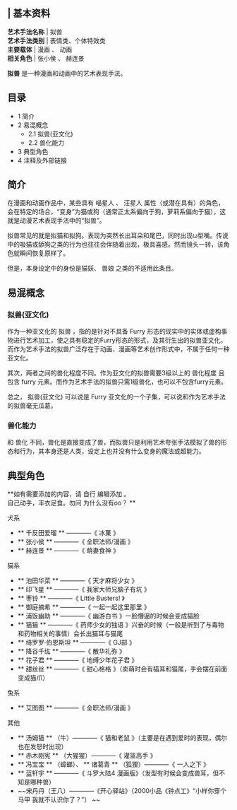 |  **基本资料**  
---  
**艺术手法名称** |  拟兽   
**艺术手法类别** |  表情类、个体特效类   
**主要载体** |  漫画  、  动画   
**相关角色** |  张小侯  、  赫连景   
  
**拟兽** 是一种漫画和动画中的艺术表现手法。

##  目录

  * 1  简介 
  * 2  易混概念 
    * 2.1  拟兽(亚文化) 
    * 2.2  兽化能力 
  * 3  典型角色 
  * 4  注释及外部链接 

##  简介

在漫画和动画作品中，某些具有  喵星人  、  汪星人
属性（或潜在具有）的角色，会在特定的场合，“变身”为猫或狗（通常正太系偏向于狗，萝莉系偏向于猫），这就是动漫艺术表现手法中的“拟兽”。

拟兽常见的就是拟猫和拟狗。表现为突然长出耳朵和尾巴，同时出现ω型嘴。传说中的吸猫或舔狗之类的行为也往往会伴随着出现，极具喜感。然而镜头一转，该角色就瞬间恢复原样了。

但是，本身设定中的身份是猫妖、  兽娘  之类的不适用此条目。

##  易混概念

###  拟兽(亚文化)

作为一种亚文化的  拟兽  ，指的是针对不具备  Furry
形态的现实中的实体或虚构事物进行艺术加工，使之具有稳定的Furry形态的形式，及其衍生出的拟兽亚文化。而作为艺术手法的拟兽广泛存在于动画、漫画等艺术创作形式中，不属于任何一种亚文化。

其次，两者之间的兽化程度不同。作为亚文化的拟兽需要3级以上的  兽化程度  且包含  furry
元素。而作为艺术手法的拟兽只需1级兽化，也可以不包含furry元素。

总之，  拟兽(亚文化)  可以说是  Furry  亚文化的一个子集，可以说和作为艺术手法的拟兽毫无瓜葛。

###  兽化能力

和  兽化  不同，兽化是直接变成了兽，而拟兽只是利用艺术夸张手法模拟了兽的形态和行为，其本身还是人类，设定上也并没有什么变身的魔法或超能力。

##  典型角色

**如有需要添加的内容，请 自行  编辑添加  。  
自己动手，丰衣足食。勿问  为什么没有oo？  **

犬系

  * ** 千反田爱瑠  ** ————《  冰菓  》 
  * ** 张小侯  ** ————《  全职法师/漫画  》 
  * ** 赫连景  ** ————《  萌妻食神  》 

猫系

  * ** 池田华菜  ** ————《  天才麻将少女  》 
  * ** 印飞星  ** ————《  我家大师兄脑子有坑  》 
  * ** 枣铃  ** ————《  Little Busters!  》 
  * ** 御庭摘希  ** ————《  一起一起这里那里  》 
  * ** 浦饭幽助  ** ————《  幽游白书  》一脸懵逼的时候会变成猫脸 
  * ** 猫猫  ** ————《  药师少女的独语  》兴奋的时候（一般是听到了与毒物和药物相关的事情）会长出猫耳与猫尾 
  * ** 绮罗罗·伯恩斯坦  ** ————《  GJ部  》 
  * ** 降谷千纮  ** ————《  散华礼弥  》 
  * ** 花子君  ** ————《  地缚少年花子君  》 
  * ** 甜丝丝  ** ————《  甜心格格  》（卖萌时会有猫耳和猫尾，手会摆在前面变成猫爪） 

兔系

  * ** 艾图图  ** ————《  全职法师/漫画  》 

其他

  * ** 汤姆猫  ** （牛）————《  猫和老鼠  》（主要是在遇到爱时的表现，偶尔也在发怒时出现） 
  * ** 赤木刚宪  ** （大猩猩）————《  灌篮高手  》 
  * ** 冯宝宝  ** （蟑螂）、 ** 诸葛青  ** （狐狸）————《  一人之下  》 
  * ** 蓝轩宇  ** ————《  斗罗大陆4  漫画版》（发型有时候会变成兽耳，但不知是哪种兽） 
  * ~~宋丹丹（王八）————《开心驿站》（2000小品《钟点工》“小样你穿个 马甲  我就不认识你了？”） ~~
